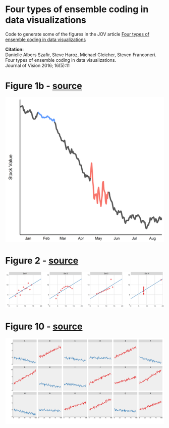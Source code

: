 # Four types of ensemble coding in data visualizations
Code to generate some of the figures in the JOV article [Four types of ensemble coding in data visualizations](http://jov.arvojournals.org/article.aspx?articleid=2504104)

**Citation:**  
Danielle Albers Szafir, Steve Haroz, Michael Gleicher, Steven Franconeri.  
Four types of ensemble coding in data visualizations.  
Journal of Vision 2016; 16(5):11

# Figure 1b - [source](https://github.com/steveharoz/ensemble-coding-in-data-vis/blob/master/figure1b.R)
![images/figure1b.png](https://raw.githubusercontent.com/steveharoz/ensemble-coding-in-data-vis/master/images/figure1b.png)

# Figure 2 - [source](https://github.com/steveharoz/ensemble-coding-in-data-vis/blob/master/figure2.R)
![images/figure2.png](https://raw.githubusercontent.com/steveharoz/ensemble-coding-in-data-vis/master/images/figure2.png)

# Figure 10 - [source](https://github.com/steveharoz/ensemble-coding-in-data-vis/blob/master/figure10.R)
![images/figure10.png](https://raw.githubusercontent.com/steveharoz/ensemble-coding-in-data-vis/master/images/figure10.png)
